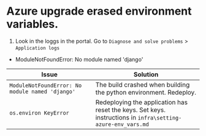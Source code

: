

# Azure upgrade erased environment variables. 

1. Look in the loggs in the portal. Go to `Diagnose and solve problems` > `Application logs`

* ModuleNotFoundError: No module named 'django'


| Issue         | Solution     | 
|--------------|-----------|
| `ModuleNotFoundError: No module named 'django'` | The build crashed when building the python environment. Redeploy. |
| `os.environ KeyError` | Redeploying the application has reset the keys. Set keys. instructions in `infra\setting-azure-env_vars.md` |